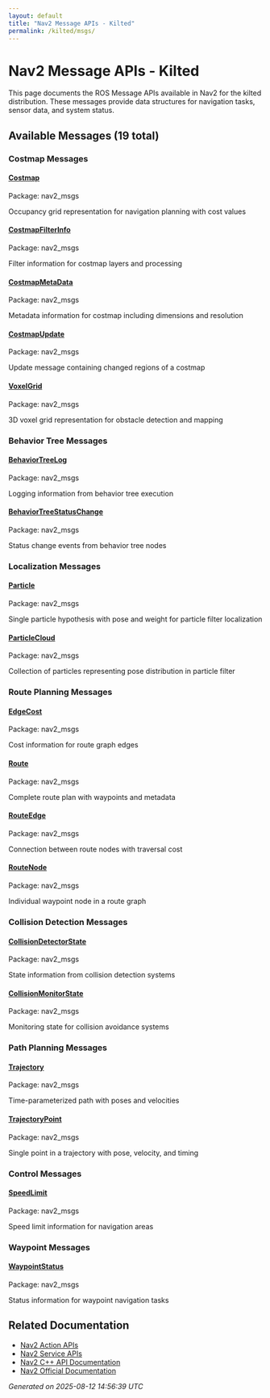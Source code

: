 ```yaml
---
layout: default
title: "Nav2 Message APIs - Kilted"
permalink: /kilted/msgs/
---
```


# Nav2 Message APIs - Kilted

This page documents the ROS Message APIs available in Nav2 for the kilted distribution. These messages provide data structures for navigation tasks, sensor data, and system status.

## Available Messages (19 total)


### Costmap Messages

<div class="message-grid">
  <div class="message-card">
    <h4><a href="/msgs/kilted/costmap.html">Costmap</a></h4>
    <p class="message-package">Package: nav2_msgs</p>
    <p class="message-description">Occupancy grid representation for navigation planning with cost values</p>
  </div>
  <div class="message-card">
    <h4><a href="/msgs/kilted/costmapfilterinfo.html">CostmapFilterInfo</a></h4>
    <p class="message-package">Package: nav2_msgs</p>
    <p class="message-description">Filter information for costmap layers and processing</p>
  </div>
  <div class="message-card">
    <h4><a href="/msgs/kilted/costmapmetadata.html">CostmapMetaData</a></h4>
    <p class="message-package">Package: nav2_msgs</p>
    <p class="message-description">Metadata information for costmap including dimensions and resolution</p>
  </div>
  <div class="message-card">
    <h4><a href="/msgs/kilted/costmapupdate.html">CostmapUpdate</a></h4>
    <p class="message-package">Package: nav2_msgs</p>
    <p class="message-description">Update message containing changed regions of a costmap</p>
  </div>
  <div class="message-card">
    <h4><a href="/msgs/kilted/voxelgrid.html">VoxelGrid</a></h4>
    <p class="message-package">Package: nav2_msgs</p>
    <p class="message-description">3D voxel grid representation for obstacle detection and mapping</p>
  </div>
</div>

### Behavior Tree Messages

<div class="message-grid">
  <div class="message-card">
    <h4><a href="/msgs/kilted/behaviortreelog.html">BehaviorTreeLog</a></h4>
    <p class="message-package">Package: nav2_msgs</p>
    <p class="message-description">Logging information from behavior tree execution</p>
  </div>
  <div class="message-card">
    <h4><a href="/msgs/kilted/behaviortreestatuschange.html">BehaviorTreeStatusChange</a></h4>
    <p class="message-package">Package: nav2_msgs</p>
    <p class="message-description">Status change events from behavior tree nodes</p>
  </div>
</div>

### Localization Messages

<div class="message-grid">
  <div class="message-card">
    <h4><a href="/msgs/kilted/particle.html">Particle</a></h4>
    <p class="message-package">Package: nav2_msgs</p>
    <p class="message-description">Single particle hypothesis with pose and weight for particle filter localization</p>
  </div>
  <div class="message-card">
    <h4><a href="/msgs/kilted/particlecloud.html">ParticleCloud</a></h4>
    <p class="message-package">Package: nav2_msgs</p>
    <p class="message-description">Collection of particles representing pose distribution in particle filter</p>
  </div>
</div>

### Route Planning Messages

<div class="message-grid">
  <div class="message-card">
    <h4><a href="/msgs/kilted/edgecost.html">EdgeCost</a></h4>
    <p class="message-package">Package: nav2_msgs</p>
    <p class="message-description">Cost information for route graph edges</p>
  </div>
  <div class="message-card">
    <h4><a href="/msgs/kilted/route.html">Route</a></h4>
    <p class="message-package">Package: nav2_msgs</p>
    <p class="message-description">Complete route plan with waypoints and metadata</p>
  </div>
  <div class="message-card">
    <h4><a href="/msgs/kilted/routeedge.html">RouteEdge</a></h4>
    <p class="message-package">Package: nav2_msgs</p>
    <p class="message-description">Connection between route nodes with traversal cost</p>
  </div>
  <div class="message-card">
    <h4><a href="/msgs/kilted/routenode.html">RouteNode</a></h4>
    <p class="message-package">Package: nav2_msgs</p>
    <p class="message-description">Individual waypoint node in a route graph</p>
  </div>
</div>

### Collision Detection Messages

<div class="message-grid">
  <div class="message-card">
    <h4><a href="/msgs/kilted/collisiondetectorstate.html">CollisionDetectorState</a></h4>
    <p class="message-package">Package: nav2_msgs</p>
    <p class="message-description">State information from collision detection systems</p>
  </div>
  <div class="message-card">
    <h4><a href="/msgs/kilted/collisionmonitorstate.html">CollisionMonitorState</a></h4>
    <p class="message-package">Package: nav2_msgs</p>
    <p class="message-description">Monitoring state for collision avoidance systems</p>
  </div>
</div>

### Path Planning Messages

<div class="message-grid">
  <div class="message-card">
    <h4><a href="/msgs/kilted/trajectory.html">Trajectory</a></h4>
    <p class="message-package">Package: nav2_msgs</p>
    <p class="message-description">Time-parameterized path with poses and velocities</p>
  </div>
  <div class="message-card">
    <h4><a href="/msgs/kilted/trajectorypoint.html">TrajectoryPoint</a></h4>
    <p class="message-package">Package: nav2_msgs</p>
    <p class="message-description">Single point in a trajectory with pose, velocity, and timing</p>
  </div>
</div>

### Control Messages

<div class="message-grid">
  <div class="message-card">
    <h4><a href="/msgs/kilted/speedlimit.html">SpeedLimit</a></h4>
    <p class="message-package">Package: nav2_msgs</p>
    <p class="message-description">Speed limit information for navigation areas</p>
  </div>
</div>

### Waypoint Messages

<div class="message-grid">
  <div class="message-card">
    <h4><a href="/msgs/kilted/waypointstatus.html">WaypointStatus</a></h4>
    <p class="message-package">Package: nav2_msgs</p>
    <p class="message-description">Status information for waypoint navigation tasks</p>
  </div>
</div>


## Related Documentation

- [Nav2 Action APIs](/kilted/actions/index.html)
- [Nav2 Service APIs](/kilted/srvs/index.html)
- [Nav2 C++ API Documentation](/kilted/html/index.html)
- [Nav2 Official Documentation](https://nav2.org/)

*Generated on 2025-08-12 14:56:39 UTC*